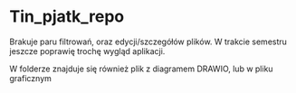 # Tin_pjatk_repo

Brakuje paru filtrowań, oraz edycji/szczegółów plików.
W trakcie semestru jeszcze poprawię trochę wygląd aplikacji.

W folderze znajduje się również plik z diagramem DRAWIO, lub w pliku graficznym

